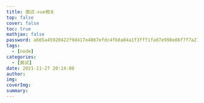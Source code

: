 ```yaml
---
title: 面试-vue相关
top: false
cover: false
toc: true
mathjax: false
password: a665a45920422f9d417e4867efdc4fb8a04a1f3fff1fa07e998e86f7f7a27ae3
tags:
  - [node]
categories:
  - [面试]
date: 2021-11-27 20:14:08
author:
img:
coverImg:
summary:
---
```

